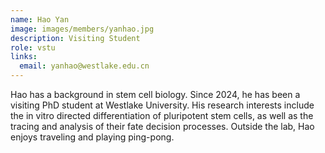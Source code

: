 ```yaml
---
name: Hao Yan
image: images/members/yanhao.jpg
description: Visiting Student
role: vstu
links:
  email: yanhao@westlake.edu.cn
---
```


Hao has a background in stem cell biology. Since 2024, he has been a visiting PhD student at Westlake University. His research interests include the in vitro directed differentiation of pluripotent stem cells, as well as the tracing and analysis of their fate  decision processes. Outside the lab, Hao enjoys traveling and playing ping-pong.
